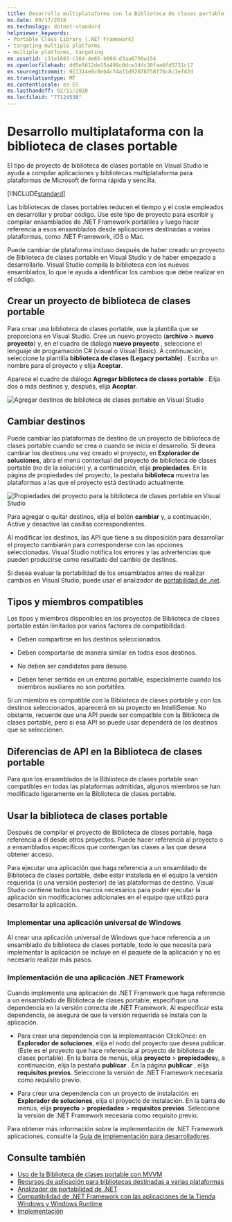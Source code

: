 ```yaml
---
title: Desarrollo multiplataforma con la Biblioteca de clases portable
ms.date: 09/17/2018
ms.technology: dotnet-standard
helpviewer_keywords:
- Portable Class Library [.NET Framework]
- targeting multiple platforms
- multiple platforms, targeting
ms.assetid: c31e1663-c164-4e65-b66d-d3aa8750a154
ms.openlocfilehash: dd5e5612de15a499c0dce34dc30faa6fd5731c17
ms.sourcegitcommit: 011314e0c8eb4cf4a11d92078f58176c8c3efd2d
ms.translationtype: MT
ms.contentlocale: es-ES
ms.lasthandoff: 02/11/2020
ms.locfileid: "77124538"
---
```

# <a name="cross-platform-development-with-the-portable-class-library"></a>Desarrollo multiplataforma con la biblioteca de clases portable

El tipo de proyecto de biblioteca de clases portable en Visual Studio le ayuda a compilar aplicaciones y bibliotecas multiplataforma para plataformas de Microsoft de forma rápida y sencilla.

[!INCLUDE[standard](../../../includes/pcl-to-standard.md)]

Las bibliotecas de clases portables reducen el tiempo y el coste empleados en desarrollar y probar código. Use este tipo de proyecto para escribir y compilar ensamblados de .NET Framework portátiles y luego hacer referencia a esos ensamblados desde aplicaciones destinadas a varias plataformas, como .NET Framework, iOS o Mac.

Puede cambiar de plataforma incluso después de haber creado un proyecto de Biblioteca de clases portable en Visual Studio y de haber empezado a desarrollarlo. Visual Studio compila la biblioteca con los nuevos ensamblados, lo que le ayuda a identificar los cambios que debe realizar en el código.

## <a name="create-a-portable-class-library-project"></a>Crear un proyecto de biblioteca de clases portable

Para crear una biblioteca de clases portable, use la plantilla que se proporciona en Visual Studio. Cree un nuevo proyecto (**archivo** > **nuevo proyecto**) y, en el cuadro de diálogo **nuevo proyecto** , seleccione el lenguaje de programación C# (visual o Visual Basic). A continuación, seleccione la plantilla **biblioteca de clases (Legacy portable)** . Escriba un nombre para el proyecto y elija **Aceptar**.

Aparece el cuadro de diálogo **Agregar biblioteca de clases portable** . Elija dos o más destinos y, después, elija **Aceptar**.

![Agregar destinos de biblioteca de clases portable en Visual Studio](media/add-portable-class-library.png)

## <a name="change-targets"></a>Cambiar destinos

Puede cambiar las plataformas de destino de un proyecto de biblioteca de clases portable cuando se crea o cuando se inicia el desarrollo. Si desea cambiar los destinos una vez creado el proyecto, en **Explorador de soluciones**, abra el menú contextual del proyecto de biblioteca de clases portable (no de la solución) y, a continuación, elija **propiedades**. En la página de propiedades del proyecto, la pestaña **biblioteca** muestra las plataformas a las que el proyecto está destinado actualmente.

![Propiedades del proyecto para la biblioteca de clases portable en Visual Studio](media/pcl-project-properties.png)

Para agregar o quitar destinos, elija el botón **cambiar** y, a continuación, Active y desactive las casillas correspondientes.

Al modificar los destinos, las API que tiene a su disposición para desarrollar el proyecto cambiarán para corresponderse con las opciones seleccionadas. Visual Studio notifica los errores y las advertencias que pueden producirse como resultado del cambio de destinos.

Si desea evaluar la portabilidad de los ensamblados antes de realizar cambios en Visual Studio, puede usar el analizador de [portabilidad de .net](https://visualstudiogallery.msdn.microsoft.com/1177943e-cfb7-4822-a8a6-e56c7905292b).

## <a name="supported-types-and-members"></a>Tipos y miembros compatibles

Los tipos y miembros disponibles en los proyectos de Biblioteca de clases portable están limitados por varios factores de compatibilidad:

- Deben compartirse en los destinos seleccionados.

- Deben comportarse de manera similar en todos esos destinos.

- No deben ser candidatos para desuso.

- Deben tener sentido en un entorno portable, especialmente cuando los miembros auxiliares no son portátiles.

Si un miembro es compatible con la Biblioteca de clases portable y con los destinos seleccionados, aparecerá en su proyecto en IntelliSense. No obstante, recuerde que una API puede ser compatible con la Biblioteca de clases portable, pero si esa API se puede usar dependerá de los destinos que se seleccionen.

## <a name="api-differences-in-the-portable-class-library"></a>Diferencias de API en la Biblioteca de clases portable

Para que los ensamblados de la Biblioteca de clases portable sean compatibles en todas las plataformas admitidas, algunos miembros se han modificado ligeramente en la Biblioteca de clases portable.

## <a name="use-the-portable-class-library"></a>Usar la biblioteca de clases portable

Después de compilar el proyecto de Biblioteca de clases portable, haga referencia a él desde otros proyectos. Puede hacer referencia al proyecto o a ensamblados específicos que contengan las clases a las que desea obtener acceso.

Para ejecutar una aplicación que haga referencia a un ensamblado de Biblioteca de clases portable, debe estar instalada en el equipo la versión requerida (o una versión posterior) de las plataformas de destino. Visual Studio contiene todos los marcos necesarios para poder ejecutar la aplicación sin modificaciones adicionales en el equipo que utilizó para desarrollar la aplicación.

### <a name="deploy-a-universal-windows-app"></a>Implementar una aplicación universal de Windows

Al crear una aplicación universal de Windows que hace referencia a un ensamblado de biblioteca de clases portable, todo lo que necesita para implementar la aplicación se incluye en el paquete de la aplicación y no es necesario realizar más pasos.

### <a name="deploy-a-net-framework-app"></a>Implementación de una aplicación .NET Framework

Cuando implemente una aplicación de .NET Framework que haga referencia a un ensamblado de Biblioteca de clases portable, especifique una dependencia en la versión correcta de .NET Framework. Al especificar esta dependencia, se asegura de que la versión requerida se instala con la aplicación.

- Para crear una dependencia con la implementación ClickOnce: en **Explorador de soluciones**, elija el nodo del proyecto que desea publicar. (Este es el proyecto que hace referencia al proyecto de biblioteca de clases portable). En la barra de menús, elija **proyecto** > **propiedades**y, a continuación, elija la pestaña **publicar** . En la página **publicar** , elija **requisitos previos**. Seleccione la versión de .NET Framework necesaria como requisito previo.

- Para crear una dependencia con un proyecto de instalación: en **Explorador de soluciones**, elija el proyecto de instalación. En la barra de menús, elija **proyecto** > **propiedades** > **requisitos previos**. Seleccione la versión de .NET Framework necesaria como requisito previo.

Para obtener más información sobre la implementación de .NET Framework aplicaciones, consulte la [Guía de implementación para desarrolladores](../../../docs/framework/deployment/deployment-guide-for-developers.md).

## <a name="see-also"></a>Consulte también

- [Uso de la Biblioteca de clases portable con MVVM](../../../docs/standard/cross-platform/using-portable-class-library-with-model-view-view-model.md)
- [Recursos de aplicación para bibliotecas destinadas a varias plataformas](../../../docs/standard/cross-platform/app-resources-for-libraries-that-target-multiple-platforms.md)
- [Analizador de portabilidad de .NET](https://marketplace.visualstudio.com/items?itemName=ConnieYau.NETPortabilityAnalyzer)
- [Compatibilidad de .NET Framework con las aplicaciones de la Tienda Windows y Windows Runtime](../../../docs/standard/cross-platform/support-for-windows-store-apps-and-windows-runtime.md)
- [Implementación](../../../docs/framework/deployment/net-framework-applications.md)
